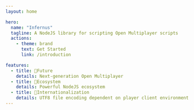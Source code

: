 ```yaml
---
layout: home

hero:
  name: "Infernus"
  tagline: A NodeJS library for scripting Open Multiplayer scripts
  actions:
    - theme: brand
      text: Get Started
      link: /introduction

features:
  - title: 🥳Future
    details: Next-generation Open Multiplayer
  - title: 🚀Ecosystem
    details: Powerful NodeJS ecosystem
  - title: 🎉Internationalization
    details: UTF8 file encoding dependent on player client environment
---
```

